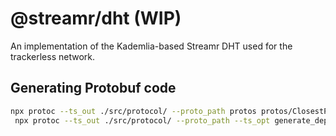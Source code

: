 # @streamr/dht (WIP)

An implementation of the Kademlia-based Streamr DHT used for the trackerless network.

## Generating Protobuf code

```bash
npx protoc --ts_out ./src/protocol/ --proto_path protos protos/ClosestPeers.proto
 npx protoc --ts_out ./src/protocol/ --proto_path --ts_opt generate_dependencies protos protos/RouteMessage.proto
```